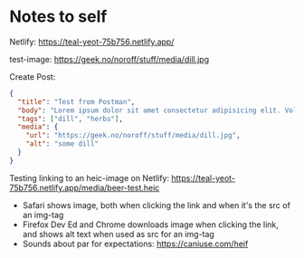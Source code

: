 # Notes to self

Netlify: https://teal-yeot-75b756.netlify.app/

test-image: 
https://geek.no/noroff/stuff/media/dill.jpg

Create Post: 
```json
{
  "title": "Test from Postman",
  "body": "Lorem ipsum dolor sit amet consectetur adipisicing elit. Voluptatem corporis officiis optio aut itaque quia corrupti expedita qui ipsa illo. ",
  "tags": ["dill", "herbs"],
  "media": {
    "url": "https://geek.no/noroff/stuff/media/dill.jpg",
    "alt": "some dill"
  }
}
```

Testing linking to an heic-image on Netlify: https://teal-yeot-75b756.netlify.app/media/beer-test.heic
* Safari shows image, both when clicking the link and when it's the src of an img-tag
* Firefox Dev Ed and Chrome downloads image when clicking the link, and shows alt text when used as src for an img-tag
* Sounds about par for expectations: https://caniuse.com/heif